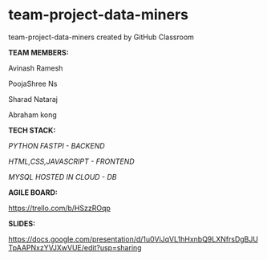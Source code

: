 # team-project-data-miners
team-project-data-miners created by GitHub Classroom

**TEAM MEMBERS:**

Avinash Ramesh 

PoojaShree Ns

Sharad Nataraj

Abraham kong

**TECH STACK:**

_PYTHON FASTPI - BACKEND_

_HTML,CSS,JAVASCRIPT - FRONTEND_

_MYSQL HOSTED IN CLOUD - DB_

**AGILE BOARD:**

https://trello.com/b/HSzzROqp


**SLIDES:**

https://docs.google.com/presentation/d/1u0ViJqVL1hHxnbQ9LXNfrsDgBJUTpAAPNxzYVJXwVUE/edit?usp=sharing
